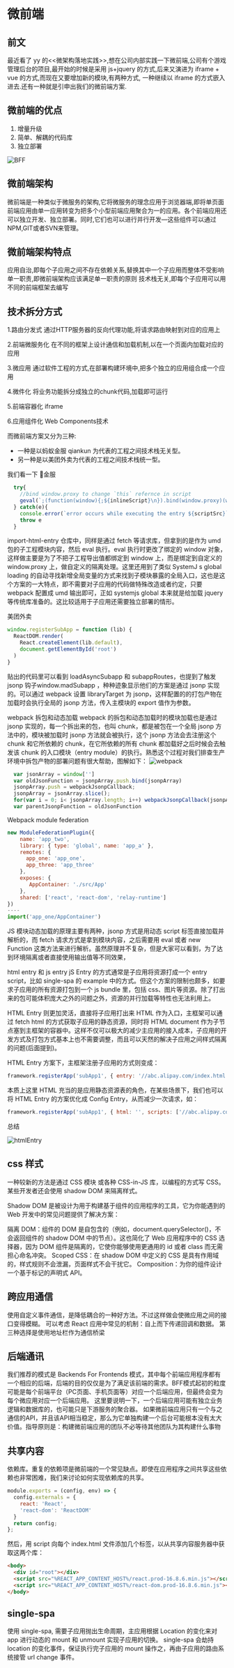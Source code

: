 # 微前端

## 前文

  最近看了 yy 的<<微架构落地实践>>,想在公司内部实践一下微前端,公司有个游戏管理后台的项目,最开始的时候是采用 js+jquery 的方式,后来又演进为 iframe + vue 的方式,而现在又要增加新的模块,有两种方式, 一种继续以 iframe 的方式嵌入进去.还有一种就是引申出我们的微前端方案.

## 微前端的优点

1. 增量升级
2. 简单、解耦的代码库
3. 独立部署

![BFF](https://tva1.sinaimg.cn/large/007S8ZIlgy1ggzqg4p48lj30je08wdgx.jpg)

## 微前端架构

微前端是一种类似于微服务的架构,它将微服务的理念应用于浏览器端,即将单页面前端应用由单一应用转变为把多个小型前端应用聚合为一的应用。各个前端应用还可以独立开发、独立部署。同时,它们也可以进行并行开发—这些组件可以通过NPM,GIT或者SVN来管理。

## 微前端架构特点

应用自治,即每个子应用之间不存在依赖关系,替换其中一个子应用而整体不受影响
单一职责,即微前端架构应该满足单一职责的原则
技术栈无关,即每个子应用可以用不同的前端框架去编写


## 技术拆分方式

1.路由分发式
通过HTTP服务器的反向代理功能,将请求路由映射到对应的应用上

2.前端微服务化
在不同的框架上设计通信和加载机制,以在一个页面内加载对应的应用

3.微应用
通过软件工程的方式,在部署构建环境中,把多个独立的应用组合成一个应用

4.微件化
将业务功能拆分成独立的chunk代码,加载即可运行

5.前端容器化
iframe

6.应用组件化
Web Components技术

而微前端方案又分为三种:

* 一种是以蚂蚁金服 qiankun 为代表的工程之间技术栈无关型。
* 另一种是以美团外卖为代表的工程之间技术栈统一型。

我们看一下
🐜金服

```js
  try{
    //bind window.proxy to change `this` refernce in script
    geval(`;(function(window){;${inlineScript}\n}).bind(window.proxy)(window.proxy);`);
  } catch(e){
    console.error(`error occurs while executing the entry ${scriptSrc}`)
    throw e
  }
```

  import-html-entry 仓库中，同样是通过 fetch 等请求库，但拿到的是作为 umd 包的子工程模块内容，然后 eval 执行。eval 执行时更改了绑定的 window 对象，这样做主要是为了不把子工程导出值都绑定到 window 上，而是绑定到自定义的 window.proxy 上，做自定义的隔离处理。这里还用到了类似 SystemJ s global loading 的自动寻找新增全局变量的方式来找到子模块暴露的全局入口，这也是这个方案的一大特点，即不需要对子应用的代码做特殊改造或者约定，只要webpack 配置成 umd 输出即可，正如 systemjs global 本来就是给加载 jquery 等传统库准备的。这比较适用于子应用还需要独立部署的情形。

美团外卖

```js
window.registerSubApp = function (lib) {
  ReactDOM.render(
    React.createElement(lib.default),
    document.getElementById('root')
  )
}
```

贴出的代码里可以看到 loadAsyncSubapp 和 subappRoutes，也提到了触发 jsonp 钩子window.madSubapp ，种种迹象显示他们的方案是通过 jsonp 实现的。可以通过 webpack 设置 libraryTarget 为 jsonp，这样配置的的打包产物在加载时会执行全局的 jsonp 方法，传入主模块的 export 值作为参数。

webpack 拆包和动态加载
 webpack 的拆包和动态加载时的模块加载也是通过 jsonp 实现的，每一个拆出来的包，也叫 chunk，都是被包在一个全局 jsonp 方法中的，模块被加载时 jsonp 方法就会被执行，这个 jsonp 方法会去注册这个 chunk 和它所依赖的 chunk，在它所依赖的所有 chunk 都加载好之后时候会去触发该 chunk 的入口模块（entry module）的执行。熟悉这个过程对我们排查生产环境中拆包产物的部署问题有很大帮助，图解如下：
![webpack](https://tva1.sinaimg.cn/large/007S8ZIlgy1ggzrwrxl4hj30jx0s3mxm.jpg)

```js
  var jsonArray = window['']
  var oldJsonFunction = jsonpArray.push.bind(jsonpArray)
  jsonpArray.push = webpackJsonpCallback;
  jsonpArray = jsonArray.slice();
  for(var i = 0; i< jsonpArray.length; i++) webpackJsonpCallback(jsonpArray[i]);
  var parentJsonpFunction = oldJsonFunction

```

Webpack module federation

```js
new ModuleFederationPlugin({
    name: 'app_two',
    library: { type: 'global', name: 'app_a' },
    remotes: {
      app_one: 'app_one',
      app_three: 'app_three'
    },
    exposes: {
       AppContainer: './src/App'
    },
    shared: ['react', 'react-dom', 'relay-runtime']
})
----
import('app_one/AppContainer')
```

  JS 模块动态加载的原理主要有两种，jsonp 方式是用动态 script 标签直接加载并解析的，而 fetch 请求方式是拿到模块内容，之后需要用 eval 或者 new Function 这类方法来进行解析。虽然原理并不复杂，但是大家可以看到，为了达到环境隔离或者直接使用输出值等不同效果，

html entry 和 js entry
jS Entry 的方式通常是子应用将资源打成一个 entry script，比如 single-spa 的 example 中的方式。但这个方案的限制也颇多，如要求子应用的所有资源打包到一个 js bundle 里，包括 css、图片等资源。除了打出来的包可能体积庞大之外的问题之外，资源的并行加载等特性也无法利用上。

HTML Entry 则更加灵活，直接将子应用打出来 HTML 作为入口，主框架可以通过 fetch html 的方式获取子应用的静态资源，同时将 HTML document 作为子节点塞到主框架的容器中。这样不仅可以极大的减少主应用的接入成本，子应用的开发方式及打包方式基本上也不需要调整，而且可以天然的解决子应用之间样式隔离的问题(后面提到)。

HTML Entry 方案下，主框架注册子应用的方式则变成：

```js
framework.registerApp('subApp1', { entry: '//abc.alipay.com/index.html'})
```

本质上这里 HTML 充当的是应用静态资源表的角色，在某些场景下，我们也可以将 HTML Entry 的方案优化成 Config Entry，从而减少一次请求，如：

```js
framework.registerApp('subApp1', { html: '', scripts: ['//abc.alipay.com/index.js'], css: ['//abc.alipay.com/index.css']})
```

总结

![htmlEntry](https://tva1.sinaimg.cn/large/007S8ZIlgy1ghyk0wvh7vj311g0dwtca.jpg)

## css 样式

一种较新的方法是通过 CSS 模块 或各种 CSS-in-JS 库，以编程的方式写 CSS。某些开发者还会使用 shadow DOM 来隔离样式。

Shadow DOM 是被设计为用于构建基于组件的应用程序的工具，它为你能遇到的 Web 开发中的常见问题提供了解决方案：

隔离 DOM：组件的 DOM 是自包含的（例如，document.querySelector()，不会返回组件的 shadow DOM 中的节点）。这也简化了 Web 应用程序中的 CSS 选择器，因为 DOM 组件是隔离的，它使你能够使用更通用的 id 或者 class 而无需担心命名冲突。
Scoped CSS：在 shadow DOM 中定义的 CSS 是具有作用域的，样式规则不会泄漏，页面样式不会干扰它。
Composition：为你的组件设计一个基于标记的声明式 API。


## 跨应用通信

使用自定义事件通信，是降低耦合的一种好方法。不过这样做会使微应用之间的接口变得模糊。
可以考虑 React 应用中常见的机制：自上而下传递回调和数据。
第三种选择是使用地址栏作为通信桥梁

## 后端通讯

我们推荐的模式是 Backends For Frontends 模式，其中每个前端应用程序都有一个相应的后端，后端的目的仅仅是为了满足该前端的需求。BFF模式起初的粒度可能是每个前端平台（PC页面、手机页面等）对应一个后端应用，但最终会变为每个微应用对应一个后端应用。
这里要说明一下，一个后端应用可能有独立业务逻辑和数据库的，也可能只是下游服务的聚合器。 如果微前端应用只有一个与之通信的API，并且该API相当稳定，那么为它单独构建一个后台可能根本没有太大价值。指导原则是：构建微前端应用的团队不必等待其他团队为其构建什么事物

## 共享内容

依赖库。重复的依赖项是微前端的一个常见缺点。即使在应用程序之间共享这些依赖也非常困难，我们来讨论如何实现依赖库的共享。

```js
module.exports = (config, env) => {
  config.externals = {
    react: 'React',
    'react-dom': 'ReactDOM'
  }
  return config;
};
```

然后，用 script 向每个 index.html 文件添加几个标签，以从共享内容服务器中获取这两个库：

```html
<body>
  <div id="root"></div>
  <script src="%REACT_APP_CONTENT_HOST%/react.prod-16.8.6.min.js"></script>
  <script src="%REACT_APP_CONTENT_HOST%/react-dom.prod-16.8.6.min.js"></script>
</body>
```

## single-spa

使用 single-spa, 需要子应用抛出生命周期，主应用根据 Location 的变化来对 app 进行动态的 mount 和 unmount 实现子应用的切换。
single-spa 会劫持 location 的变化事件，保证执行完子应用的 mount 操作之，再由子应用的路由系统接管 url change 事件。
